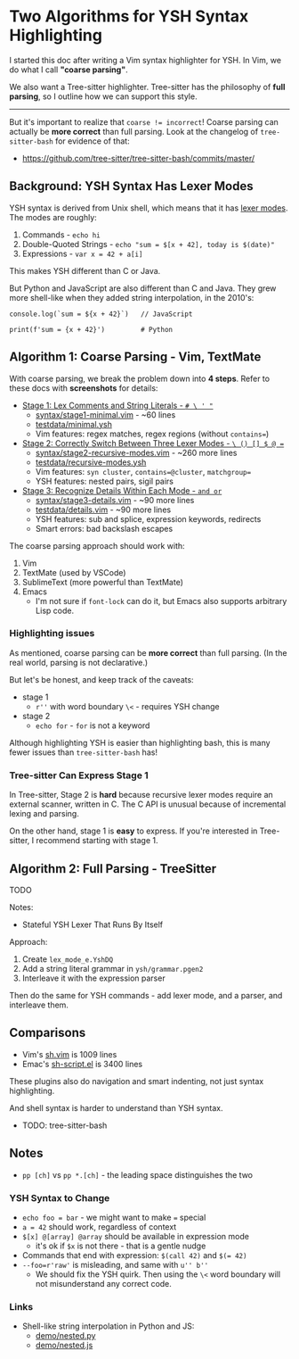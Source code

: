 Two Algorithms for YSH Syntax Highlighting
====

I started this doc after writing a Vim syntax highlighter for YSH.  In Vim, we
do what I call **"coarse parsing"**.

We also want a Tree-sitter highlighter.  Tree-sitter has the philosophy of
**full parsing**, so I outline how we can support this style.

---

But it's important to realize that `coarse != incorrect`!  Coarse parsing can
actually be **more correct** than full parsing.  Look at the changelog of
`tree-sitter-bash` for evidence of that:

- <https://github.com/tree-sitter/tree-sitter-bash/commits/master/>

## Background: YSH Syntax Has Lexer Modes

YSH syntax is derived from Unix shell, which means that it has [lexer
modes](https://www.oilshell.org/blog/2017/12/17.html).  The modes are roughly:

1. Commands - `echo hi`
1. Double-Quoted Strings - `echo "sum = $[x + 42], today is $(date)"`
1. Expressions - `var x = 42 + a[i]`

This makes YSH different than C or Java.

But Python and JavaScript are also different than C and Java.  They grew more
shell-like when they added string interpolation, in the 2010's:

    console.log(`sum = ${x + 42}`)   // JavaScript    

    print(f'sum = {x + 42}')         # Python

## Algorithm 1: Coarse Parsing - Vim, TextMate

With coarse parsing, we break the problem down into **4 steps**.  Refer to
these docs with **screenshots** for details:

- [Stage 1: Lex Comments and String Literals - `# \ ' "`](stage1-checklist.md)
  - [syntax/stage1-minimal.vim](../syntax/stage1-minimal.vim) - ~60 lines
  - [testdata/minimal.ysh](../testdata/minimal.ysh)
  - Vim features: regex matches, regex regions (without `contains=`)
- [Stage 2: Correctly Switch Between Three Lexer Modes - `\ () [] $ @ =`](stage2-checklist.md)
  - [syntax/stage2-recursive-modes.vim](syntax/stage2-recursive-modes.vim) - ~260 more lines
  - [testdata/recursive-modes.ysh](../testdata/recursive-modes.ysh)
  - Vim features: `syn cluster`, `contains=@cluster`, `matchgroup=`
  - YSH features: nested pairs, sigil pairs
- [Stage 3: Recognize Details Within Each Mode - `and or`](stage3-checklist.md)
  - [syntax/stage3-details.vim](../syntax/stage3-details.vim) - ~90 more lines
  - [testdata/details.vim](../testdata/details.vim) - ~90 more lines
  - YSH features: sub and splice, expression keywords, redirects
  - Smart errors: bad backslash escapes

The coarse parsing approach should work with:

1. Vim
1. TextMate (used by VSCode)
1. SublimeText (more powerful than TextMate)
1. Emacs
   - I'm not sure if `font-lock` can do it, but Emacs also supports arbitrary
     Lisp code.

### Highlighting issues

As mentioned, coarse parsing can be **more correct** than full parsing.  (In
the real world, parsing is not declarative.)

But let's be honest, and keep track of the caveats:

- stage 1
  - `r''` with word boundary `\<` - requires YSH change
- stage 2
  - `echo for` - `for` is not a keyword

Although highlighting YSH is easier than highlighting bash, this is many fewer
issues than `tree-sitter-bash` has!

### Tree-sitter Can Express Stage 1

In Tree-sitter, Stage 2 is **hard** because recursive lexer modes require an
external scanner, written in C.  The C API is unusual because of incremental
lexing and parsing.

On the other hand, stage 1 is **easy** to express.  If you're interested in
Tree-sitter, I recommend starting with stage 1.

## Algorithm 2: Full Parsing - TreeSitter

TODO

Notes:

- Stateful YSH Lexer That Runs By Itself

Approach:

1. Create `lex_mode_e.YshDQ`
1. Add a string literal grammar in `ysh/grammar.pgen2`
1. Interleave it with the expression parser

Then do the same for YSH commands - add lexer mode, and a parser, and
interleave them.

## Comparisons

- Vim's [sh.vim](https://github.com/vim/vim/blob/master/runtime/syntax/sh.vim) is 1009 lines
- Emac's
  [sh-script.el](https://cgit.git.savannah.gnu.org/cgit/emacs.git/tree/lisp/progmodes/sh-script.el)
  is 3400 lines

These plugins also do navigation and smart indenting, not just syntax
highlighting.

And shell syntax is harder to understand than YSH syntax.

- TODO: tree-sitter-bash

## Notes

- `pp [ch]` vs `pp *.[ch]` - the leading space distinguishes the two

### YSH Syntax to Change

- `echo foo = bar` - we might want to make `=` special
- `a = 42` should work, regardless of context
- `$[x] @[array] @array` should be available in expression mode
  - it's ok if `$x` is not there - that is a gentle nudge
- Commands that end with expression: `$(call 42)` and `$(= 42)`
- `--foo=r'raw'` is misleading, and same with `u'' b''`
  - We should fix the YSH quirk.  Then using the `\<` word boundary will not
    misunderstand any correct code.

### Links

- Shell-like string interpolation in Python and JS:
  - [demo/nested.py](../demo/nested.py)
  - [demo/nested.js](../demo/nested.js)
